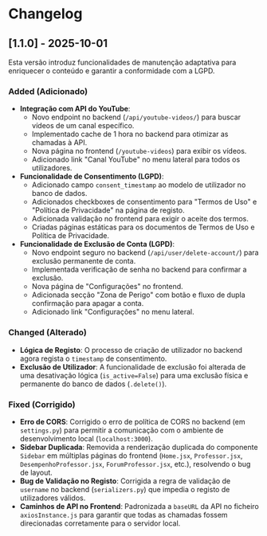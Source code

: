 # Changelog

## [1.1.0] - 2025-10-01

Esta versão introduz funcionalidades de manutenção adaptativa para enriquecer o conteúdo e garantir a conformidade com a LGPD.

### Added (Adicionado)

-   **Integração com API do YouTube**:
    -   Novo endpoint no backend (`/api/youtube-videos/`) para buscar vídeos de um canal específico.
    -   Implementado cache de 1 hora no backend para otimizar as chamadas à API.
    -   Nova página no frontend (`/youtube-videos`) para exibir os vídeos.
    -   Adicionado link "Canal YouTube" no menu lateral para todos os utilizadores.
-   **Funcionalidade de Consentimento (LGPD)**:
    -   Adicionado campo `consent_timestamp` ao modelo de utilizador no banco de dados.
    -   Adicionados checkboxes de consentimento para "Termos de Uso" e "Política de Privacidade" na página de registo.
    -   Adicionada validação no frontend para exigir o aceite dos termos.
    -   Criadas páginas estáticas para os documentos de Termos de Uso e Política de Privacidade.
-   **Funcionalidade de Exclusão de Conta (LGPD)**:
    -   Novo endpoint seguro no backend (`/api/user/delete-account/`) para exclusão permanente de conta.
    -   Implementada verificação de senha no backend para confirmar a exclusão.
    -   Nova página de "Configurações" no frontend.
    -   Adicionada secção "Zona de Perigo" com botão e fluxo de dupla confirmação para apagar a conta.
    -   Adicionado link "Configurações" no menu lateral.

### Changed (Alterado)

-   **Lógica de Registo**: O processo de criação de utilizador no backend agora regista o `timestamp` de consentimento.
-   **Exclusão de Utilizador**: A funcionalidade de exclusão foi alterada de uma desativação lógica (`is_active=False`) para uma exclusão física e permanente do banco de dados (`.delete()`).

### Fixed (Corrigido)

-   **Erro de CORS**: Corrigido o erro de política de CORS no backend (em `settings.py`) para permitir a comunicação com o ambiente de desenvolvimento local (`localhost:3000`).
-   **Sidebar Duplicada**: Removida a renderização duplicada do componente `Sidebar` em múltiplas páginas do frontend (`Home.jsx`, `Professor.jsx`, `DesempenhoProfessor.jsx`, `ForumProfessor.jsx`, etc.), resolvendo o bug de layout.
-   **Bug de Validação no Registo**: Corrigida a regra de validação de `username` no backend (`serializers.py`) que impedia o registo de utilizadores válidos.
-   **Caminhos de API no Frontend**: Padronizada a `baseURL` da API no ficheiro `axiosInstance.js` para garantir que todas as chamadas fossem direcionadas corretamente para o servidor local.